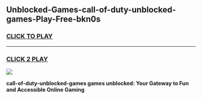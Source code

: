 
## Unblocked-Games-call-of-duty-unblocked-games-Play-Free-bkn0s
<h3>
<a href="https://premium76.site?title=call-of-duty-unblocked-games&ref=12A">CLICK TO PLAY</a></h3>
<hr>

<h3>
<a href="https://premium76.site?title=call-of-duty-unblocked-games&ref=12A">CLICK 2 PLAY</a>
  
</h3>

<a href="https://premium76.site?title=call-of-duty-unblocked-games&ref=12A"><img src="https://clearcache.store/games.png"></a>


**call-of-duty-unblocked-games games unblocked: Your Gateway to Fun and Accessible Online Gaming**

